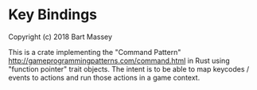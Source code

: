 # Key Bindings
Copyright (c) 2018 Bart Massey

This is a crate implementing the "Command Pattern"
<http://gameprogrammingpatterns.com/command.html> in Rust
using "function pointer" trait objects. The intent is to be
able to map keycodes / events to actions and run those
actions in a game context.


